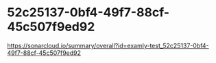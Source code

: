 # 52c25137-0bf4-49f7-88cf-45c507f9ed92
https://sonarcloud.io/summary/overall?id=examly-test_52c25137-0bf4-49f7-88cf-45c507f9ed92
